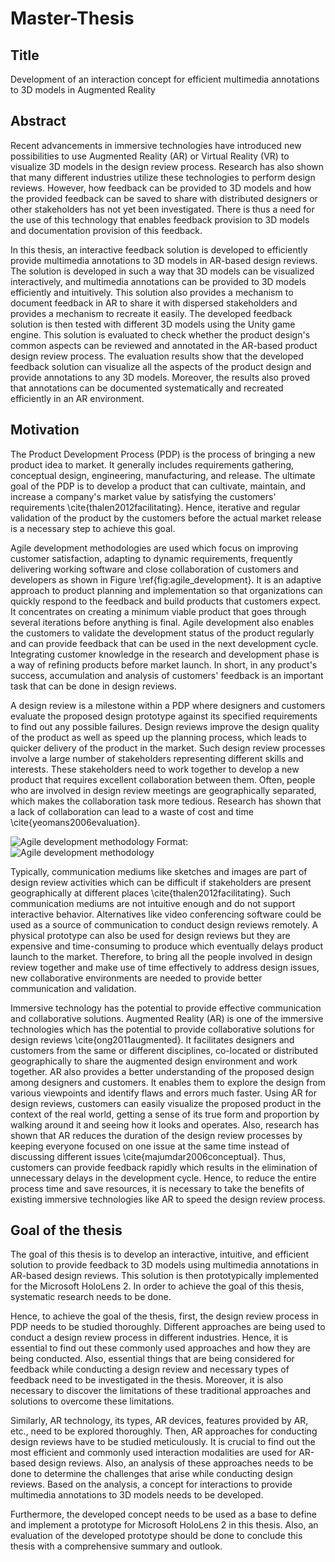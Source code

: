 # Master-Thesis

## Title

Development of an interaction concept for efficient multimedia annotations to 3D models in Augmented Reality

## Abstract

Recent advancements in immersive technologies have introduced new possibilities to use Augmented Reality (AR) or Virtual Reality (VR) to visualize 3D models in the design review process. Research has also shown that many different industries utilize these technologies to perform design reviews. However, how feedback can be provided to 3D models and how the provided feedback can be saved to share with distributed designers or other stakeholders has not yet been investigated. There is thus a need for the use of this technology that enables feedback provision to 3D models and documentation provision of this feedback.

In this thesis, an interactive feedback solution is developed to efficiently provide multimedia annotations to 3D models in AR-based design reviews. The solution is developed in such a way that 3D models can be visualized interactively, and multimedia annotations can be provided to 3D models efficiently and intuitively. This solution also provides a mechanism to document feedback in AR to share it with dispersed stakeholders and provides a mechanism to recreate it easily. The developed feedback solution is then tested with different 3D models using the Unity game engine. This solution is evaluated to check whether the product design's common aspects can be reviewed and annotated in the AR-based product design review process. The evaluation results show that the developed feedback solution can visualize all the aspects of the product design and provide annotations to any 3D models. Moreover, the results also proved that annotations can be documented systematically and recreated efficiently in an AR environment.

## Motivation

The Product Development Process (PDP) is the process of bringing a new product idea to market. It generally includes requirements gathering, conceptual design, engineering, manufacturing, and release. The ultimate goal of the PDP is to develop a product that can cultivate, maintain, and increase a company's market value by satisfying the customers' requirements \cite{thalen2012facilitating}. Hence, iterative and regular validation of the product by the customers before the actual market release is a necessary step to achieve this goal. 

Agile development methodologies are used which focus on improving customer satisfaction, adapting to dynamic requirements, frequently delivering working software and close collaboration of customers and developers as shown in Figure \ref{fig:agile_development}. It is an adaptive approach to product planning and implementation so that organizations can quickly respond to the feedback and build products that customers expect. It concentrates on creating a minimum viable product that goes through several iterations before anything is final. Agile development also enables the customers to validate the development status of the product regularly and can provide feedback that can be used in the next development cycle. Integrating customer knowledge in the research and development phase is a way of refining products before market launch. In short, in any product's success, accumulation and analysis of customers' feedback is an important task that can be done in design reviews.

A design review is a milestone within a PDP where designers and customers evaluate the proposed design prototype against its specified requirements to find out any possible failures. Design reviews improve the design quality of the product as well as speed up the planning process, which leads to quicker delivery of the product in the market. Such design review processes involve a large number of stakeholders representing different skills and interests. These stakeholders need to work together to develop a new product that requires excellent collaboration between them. Often, people who are involved in design review meetings are geographically separated, which makes the collaboration task more tedious. Research has shown that a lack of collaboration can lead to a waste of cost and time \cite{yeomans2006evaluation}.

![Agile development methodology](/images/agile.jpg)
Format: ![Agile development methodology](https://humanpixel.com.au/the-advantages-of-using-agile-methodology-in-software-development/)

Typically, communication mediums like sketches and images are part of design review activities which can be difficult if stakeholders are present geographically at different places \cite{thalen2012facilitating}. Such communication mediums are not intuitive enough and do not support interactive behavior. Alternatives like video conferencing software could be used as a source of communication to conduct design reviews remotely. A physical prototype can also be used for design reviews but they are expensive and time-consuming to produce which eventually delays product launch to the market. Therefore, to bring all the people involved in design review together and make use of time effectively to address design issues, new collaborative environments are needed to provide better communication and validation.

Immersive technology has the potential to provide effective communication and collaborative solutions. Augmented Reality (AR) is one of the immersive technologies which has the potential to provide collaborative solutions for design reviews \cite{ong2011augmented}. It facilitates designers and customers from the same or different disciplines, co-located or distributed geographically to share the augmented design environment and work together. AR also provides a better understanding of the proposed design among designers and customers. It enables them to explore the design from various viewpoints and identify flaws and errors much faster. Using AR for design reviews, customers can easily visualize the proposed product in the context of the real world, getting a sense of its true form and proportion by walking around it and seeing how it looks and operates. Also, research has shown that AR reduces the duration of the design review processes by keeping everyone focused on one issue at the same time instead of discussing different issues \cite{majumdar2006conceptual}. Thus, customers can provide feedback rapidly which results in the elimination of unnecessary delays in the development cycle. Hence, to reduce the entire process time and save resources, it is necessary to take the benefits of existing immersive technologies like AR to speed the design review process.

## Goal of the thesis

The goal of this thesis is to develop an interactive, intuitive, and efficient solution to provide feedback to 3D models using multimedia annotations in AR-based design reviews. This solution is then prototypically implemented for the Microsoft HoloLens 2. In order to achieve the goal of this thesis, systematic research needs to be done.

Hence, to achieve the goal of the thesis, first, the design review process in PDP needs to be studied thoroughly. Different approaches are being used to conduct a design review process in different industries. Hence, it is essential to find out these commonly used approaches and how they are being conducted. Also, essential things that are being considered for feedback while conducting a design review and necessary types of feedback need to be investigated in the thesis. Moreover, it is also necessary to discover the limitations of these traditional approaches and solutions to overcome these limitations.

Similarly, AR technology, its types, AR devices, features provided by AR, etc., need to be explored thoroughly. Then, AR approaches for conducting design reviews have to be studied meticulously. It is crucial to find out the most efficient and commonly used interaction modalities are used for AR-based design reviews. Also, an analysis of these approaches needs to be done to determine the challenges that arise while conducting design reviews. Based on the analysis, a concept for interactions to provide multimedia annotations to 3D models needs to be developed.

Furthermore, the developed concept needs to be used as a base to define and implement a prototype for Microsoft HoloLens 2 in this thesis. Also, an evaluation of the developed prototype should be done to conclude this thesis with a comprehensive summary and outlook.
